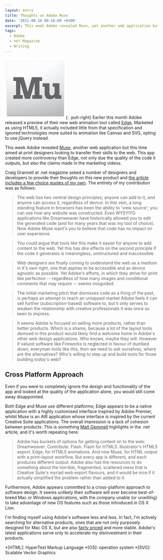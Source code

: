 ```yaml
---
layout: entry
title: Thoughts on Adobe Muse
date: '2011-08-18 00:18:00 +0100'
excerpt: This week Adobe revealed Muse, yet another web application but this time aimed at print designers looking to transfer their skills to the web. However this app has created some controversy, not only due the quality of the code it outputs, but also the claims made in the marketing videos.
tags:
  - Adobe
  - net Magazine
  - Writing
---
```

![Adobe Muse icon](/assets/images/2011/08/adobemuse.png){: .pull-right} Earlier this month Adobe released a preview of their new web animation tool called [Edge][1]. Marketed as using HTML5, it actually included little from that specification and ignored technologies more suited to animation like Canvas and SVG, opting to use jQuery instead.

This week Adobe revealed [Muse][2], another web application but this time aimed at print designers looking to transfer their skills to the web. This app created more controversy than Edge, not only due the quality of the code it outputs, but also the claims made in the marketing videos.

Craig Grannell at .net magazine asked a number of designers and developers to provide their thoughts on this new product and [the article includes a few choice quotes of my own][3]. The entirety of my contribution was as follows:

> The web has two central design principles; anyone can add to it, and anyone can access it, regardless of device. In this vein, a long standing feature in browsers has been the ability to 'view source'; you can see how any website was constructed. Even WYSYIYG applications like Dreamweaver have historically allowed you to edit the generated code (and for many years that was my tool of choice). Now Adobe Muse want's you to believe that code has no impact on user experience.

> You could argue that tools like this make it easier for anyone to add content to the web. Yet this has dire effects on the second principle if the code it generates is meaningless, unstructured and inaccessible.

> Web designers are finally coming to understand the web as a medium in it's own right, one that aspires to be accessible and as device agnostic as possible. Yet Adobe's efforts, in which they strive for print like perfection -- regardless of how many images and conditional comments that may require -- seems misguided.

> The initial marketing pitch that dismisses code as a thing of the past, is perhaps an attempt to reach an untapped market Adobe feels it can sell further (subscription-based) software to, but it only serves to weaken the relationship with creative professionals it was once so keen to impress.

> It seems Adobe is focused on selling more products, rather than better products. Which is a shame, because a lot of the layout tools demoed in this product would likely find a welcome home in Adobe's other web design applications. Who knows, maybe they will. However if valued software like Fireworks is neglected in favour of dumbed down, everyman tools like this, then we need to ask ourselves, where are the alternatives? Who's willing to step up and build tools for those building *today's* web?

## Cross Platform Approach
Even if you were to completely ignore the design and functionality of the app and looked at the quality of the application alone, you would still come away disappointed.

Both Edge and Muse use different platforms; Edge appears to be a native application with a highly customised interface inspired by Adobe Premier, whilst Muse is an AIR application whose interface is inspired by the current Creative Suite applications. The overall impression is a lack of cohesion between products. This is something [Matt Gemmell][4] highlights in the .net article, and it's worth repeating here:

> Adobe has buckets of options for getting content on to the web: Dreamweaver. Contribute. Flash. Flash for HTML5. Illustrator's HTML5 export. Edge, for HTML5 animations. And now Muse, for HTML output with a print-layout workflow. But every app is different, and each produces different output. Adobe also has the resources to do something about the horrible, fragmented, scattered mess that is Creative Suite's myriad web export flavours, and it would be nice if it actually simplified the problem rather than added to it.

Furthermore, Adobe appears committed to a cross-platform approach to software design. It seems unlikely their software will ever become best-of-breed Mac or Windows applications, with the company unable (or unwilling) to take advantage of new OS features such as those introduced in OS X Lion.

I'm finding myself using Adobe's software less and less. In fact, I'm actively searching for alternative products, ones that are not only purposely designed for Mac OS X, but are also [fairly priced][5] and more stable. Adobe's latest applications serve only to accelerate my disinvestment in their products.

[1]: http://labs.adobe.com/technologies/edge/
[2]: http://muse.adobe.com/
[3]: http://netmagazine.com/features/developers-respond-adobe-muse
[4]: http://mattgemmell.com/
[5]: http://getsatisfaction.com/adobe/topics/why_are_uk_prices_nearly_double_us_prices

*[HTML]: HyperText Markup Language
*[OS]: operation system
*[SVG]: Scalable Vector Graphics